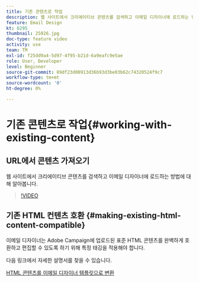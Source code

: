 ```yaml
---
title: 기존 콘텐츠로 작업
description: 웹 사이트에서 크리에이티브 콘텐츠를 검색하고 이메일 디자이너에 로드하는 방법에 대해 알아봅니다.
feature: Email Design
kt: 6295
thumbnail: 25926.jpg
doc-type: feature video
activity: use
team: TM
exl-id: f25dd9a4-5d97-4f95-b21d-6a9eafc9e5ae
role: User, Developer
level: Beginner
source-git-commit: 89df23d00913d36b93d3be03b62c74320524f9c7
workflow-type: tm+mt
source-wordcount: '0'
ht-degree: 0%

---
```


# 기존 콘텐츠로 작업{#working-with-existing-content}

## URL에서 콘텐츠 가져오기

웹 사이트에서 크리에이티브 콘텐츠를 검색하고 이메일 디자이너에 로드하는 방법에 대해 알아봅니다.

>[!VIDEO](https://video.tv.adobe.com/v/25926?quality=12&learn=on)

## 기존 HTML 컨텐츠 호환 {#making-existing-html-content-compatible}

이메일 디자이너는 Adobe Campaign에 업로드된 표준 HTML 콘텐츠를 완벽하게 호환하고 편집할 수 있도록 하기 위해 특정 태깅을 적용해야 합니다.

다음 링크에서 자세한 설명서를 찾을 수 있습니다.

[HTML 콘텐츠를 이메일 디자이너 템플릿으로 변환](https://experienceleague.adobe.com/docs/campaign-standard/using/designing-content/building-email-content/using-existing-content.html?lang=en)

